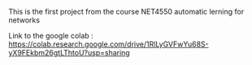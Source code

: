 This is the first project from the course NET4550 automatic lerning for networks

Link to the google colab : https://colab.research.google.com/drive/1RlLyGVFwYu68S-yX9FEkbm26gtLThtoU?usp=sharing